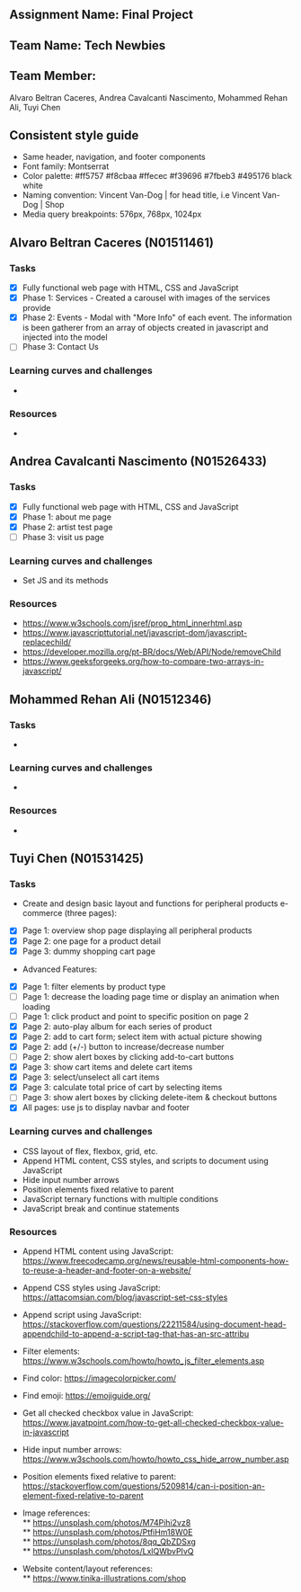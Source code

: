 ﻿## Assignment Name: Final Project

## Team Name: Tech Newbies

## Team Member:

Alvaro Beltran Caceres, Andrea Cavalcanti Nascimento, Mohammed Rehan Ali, Tuyi Chen

## Consistent style guide

- Same header, navigation, and footer components
- Font family: Montserrat
- Color palette: #ff5757 #f8cbaa #ffecec #f39696 #7fbeb3 #495176 black white
- Naming convention: Vincent Van-Dog | <page name> for head title, i.e Vincent Van-Dog | Shop
- Media query breakpoints: 576px, 768px, 1024px

## Alvaro Beltran Caceres (N01511461)

### Tasks

- [x] Fully functional web page with HTML, CSS and JavaScript
- [x] Phase 1: Services - Created a carousel with images of the services provide
- [x] Phase 2: Events - Modal with "More Info" of each event. The information is been gatherer from an array of objects created in javascript and injected into the model
- [ ] Phase 3: Contact Us

### Learning curves and challenges

-

### Resources

-

## Andrea Cavalcanti Nascimento (N01526433)

### Tasks

- [x] Fully functional web page with HTML, CSS and JavaScript
- [x] Phase 1: about me page
- [x] Phase 2: artist test page
- [ ] Phase 3: visit us page

### Learning curves and challenges

- Set JS and its methods

### Resources

- https://www.w3schools.com/jsref/prop_html_innerhtml.asp
- https://www.javascripttutorial.net/javascript-dom/javascript-replacechild/
- https://developer.mozilla.org/pt-BR/docs/Web/API/Node/removeChild
- https://www.geeksforgeeks.org/how-to-compare-two-arrays-in-javascript/

## Mohammed Rehan Ali (N01512346)

### Tasks

-

### Learning curves and challenges

-

### Resources

-

## Tuyi Chen (N01531425)

### Tasks

- Create and design basic layout and functions for peripheral products e-commerce (three pages):
- [x] Page 1: overview shop page displaying all peripheral products
- [x] Page 2: one page for a product detail
- [x] Page 3: dummy shopping cart page

- Advanced Features:
- [x] Page 1: filter elements by product type
- [ ] Page 1: decrease the loading page time or display an animation when loading
- [ ] Page 1: click product and point to specific position on page 2
- [x] Page 2: auto-play album for each series of product
- [x] Page 2: add to cart form; select item with actual picture showing
- [x] Page 2: add (+/-) button to increase/decrease number
- [ ] Page 2: show alert boxes by clicking add-to-cart buttons
- [x] Page 3: show cart items and delete cart items
- [x] Page 3: select/unselect all cart items
- [x] Page 3: calculate total price of cart by selecting items
- [ ] Page 3: show alert boxes by clicking delete-item & checkout buttons
- [x] All pages: use js to display navbar and footer

### Learning curves and challenges

- CSS layout of flex, flexbox, grid, etc.
- Append HTML content, CSS styles, and scripts to document using JavaScript
- Hide input number arrows
- Position elements fixed relative to parent
- JavaScript ternary functions with multiple conditions
- JavaScript break and continue statements

### Resources

- Append HTML content using JavaScript: https://www.freecodecamp.org/news/reusable-html-components-how-to-reuse-a-header-and-footer-on-a-website/
- Append CSS styles using JavaScript: https://attacomsian.com/blog/javascript-set-css-styles
- Append script using JavaScript: https://stackoverflow.com/questions/22211584/using-document-head-appendchild-to-append-a-script-tag-that-has-an-src-attribu
- Filter elements: https://www.w3schools.com/howto/howto_js_filter_elements.asp
- Find color: https://imagecolorpicker.com/
- Find emoji: https://emojiguide.org/
- Get all checked checkbox value in JavaScript: https://www.javatpoint.com/how-to-get-all-checked-checkbox-value-in-javascript
- Hide input number arrows: https://www.w3schools.com/howto/howto_css_hide_arrow_number.asp
- Position elements fixed relative to parent: https://stackoverflow.com/questions/5209814/can-i-position-an-element-fixed-relative-to-parent

- Image references: \
  ** https://unsplash.com/photos/M74Pihi2vz8 \
  ** https://unsplash.com/photos/PtfiHm18W0E \
  ** https://unsplash.com/photos/8qq_QbZDSxg \
  ** https://unsplash.com/photos/LxlQWbvPIvQ
- Website content/layout references: \
  ** https://www.tinika-illustrations.com/shop
